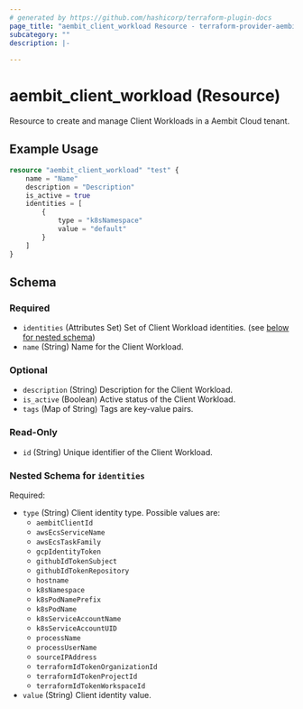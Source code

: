 ```yaml
---
# generated by https://github.com/hashicorp/terraform-plugin-docs
page_title: "aembit_client_workload Resource - terraform-provider-aembit"
subcategory: ""
description: |-
  
---
```


# aembit_client_workload (Resource)

Resource to create and manage Client Workloads in a Aembit Cloud tenant.

## Example Usage
```terraform
resource "aembit_client_workload" "test" {
    name = "Name"
    description = "Description"
    is_active = true
    identities = [
        {
            type = "k8sNamespace"
            value = "default"
        }
    ]
}
```

<!-- schema generated by tfplugindocs -->
## Schema

### Required

- `identities` (Attributes Set) Set of Client Workload identities. (see [below for nested schema](#nestedatt--identities))
- `name` (String) Name for the Client Workload.

### Optional

- `description` (String) Description for the Client Workload.
- `is_active` (Boolean) Active status of the Client Workload.
- `tags` (Map of String) Tags are key-value pairs.

### Read-Only

- `id` (String) Unique identifier of the Client Workload.

<a id="nestedatt--identities"></a>
### Nested Schema for `identities`

Required:

- `type` (String) Client identity type. Possible values are: 
	* `aembitClientId`
	* `awsEcsServiceName`
	* `awsEcsTaskFamily`
	* `gcpIdentityToken`
	* `githubIdTokenSubject`
	* `githubIdTokenRepository`
	* `hostname`
	* `k8sNamespace`
	* `k8sPodNamePrefix`
	* `k8sPodName`
	* `k8sServiceAccountName`
	* `k8sServiceAccountUID`
	* `processName`
	* `processUserName`
	* `sourceIPAddress`
	* `terraformIdTokenOrganizationId`
	* `terraformIdTokenProjectId`
	* `terraformIdTokenWorkspaceId`
- `value` (String) Client identity value.


